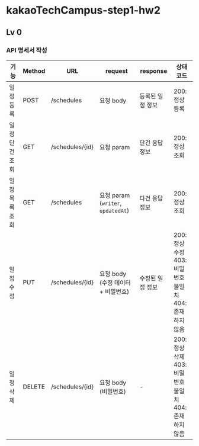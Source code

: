 # kakaoTechCampus-step1-hw2
## Lv 0
### API 명세서 작성
| 기능       | Method | URL             | request                          | response  | 상태코드                                       |
| -------- | ------ | --------------- | -------------------------------- | --------- | ------------------------------------------ |
| 일정 등록    | POST   | /schedules      | 요청 body                          | 등록된 일정 정보 | 200: 정상등록                                  |
| 일정 단건 조회 | GET    | /schedules/{id} | 요청 param                         | 단건 응답 정보  | 200: 정상조회                                  |
| 일정 목록 조회 | GET    | /schedules      | 요청 param (`writer`, `updatedAt`) | 다건 응답 정보  | 200: 정상조회                                  |
| 일정 수정    | PUT    | /schedules/{id} | 요청 body (수정 데이터 + 비밀번호)          | 수정된 일정 정보 | 200: 정상수정<br>403: 비밀번호 불일치<br>404: 존재하지 않음 |
| 일정 삭제    | DELETE | /schedules/{id} | 요청 body (비밀번호)                   | -         | 200: 정상삭제<br>403: 비밀번호 불일치<br>404: 존재하지 않음 |

<br/>
